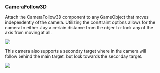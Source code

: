### CameraFollow3D

Attach the CameraFollow3D component to any GameObject that moves independently of the camera. Utilizing the constraint options allows for the camera to either stay a certain distance from the object or lock any of the axis from moving at all.

![](https://media.giphy.com/media/e7QN9KYhCIpqV9c1X4/giphy.gif)

This camera also supports a seconday target where in the camera will follow behind the main target, but look towards the seconday target.

![](https://media.giphy.com/media/wZrmr7mSPNmh8u7iLl/giphy.gif)
